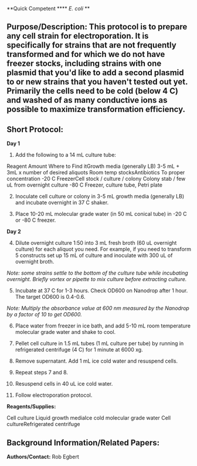                                                                      
                                                                     
                                                                     
                                             
**Quick Competent **** *E. coli* **

## Purpose/Description: This protocol is to prepare any cell strain for electroporation. It is specifically for strains that are not frequently transformed and for which we do not have freezer stocks, including strains with one plasmid that you'd like to add a second plasmid to or new strains that you haven't tested out yet. Primarily the cells need to be cold (below 4 C) and washed of as many conductive ions as possible to maximize transformation efficiency.

## **Short Protocol**:

**Day 1**

1. Add the following to a 14 mL culture tube:

Reagent
Amount
Where to Find itGrowth media
(generally LB)
3-5 mL + 3mL x number of desired aliquots
Room temp stocksAntibiotics
To proper concentration
-20 C FreezerCell stock / culture / colony
Colony stab / few uL from overnight culture
-80 C Freezer, culture tube, Petri plate

2. Inoculate cell culture or colony in 3-5 mL growth media (generally LB) and incubate overnight in 37 C shaker.

3. Place 10-20 mL molecular grade water (in 50 mL conical tube) in -20 C or -80 C freezer.

**Day 2**

4. Dilute overnight culture 1:50 into 3 mL fresh broth (60 uL overnight culture) for each aliquot you need. For example, if you need to transform 5 constructs set up 15 mL of culture and inoculate with 300 uL of overnight broth.

*Note: some strains settle to the bottom of the culture tube while incubating overnight. Briefly vortex or pipette to mix culture before extracting culture.*

5. Incubate at 37 C for 1-3 hours. Check OD600 on Nanodrop after 1 hour. The target OD600 is 0.4-0.6.

*Note: Multiply the absorbance value at 600 nm measured by the Nanodrop by a factor of 10 to get OD600.*

6. Place water from freezer in ice bath, and add 5-10 mL room temperature molecular grade water and shake to cool.

7. Pellet cell culture in 1.5 mL tubes (1 mL culture per tube) by running in refrigerated centrifuge (4 C) for 1 minute at 6000 xg.

8. Remove supernatant. Add 1 mL ice cold water and resuspend cells.

9. Repeat steps 7 and 8.

10. Resuspend cells in 40 uL ice cold water.

11. Follow electroporation protocol.

**Reagents/Supplies:**

Cell culture
Liquid growth mediaIce cold molecular grade water
Cell cultureRefrigerated centrifuge


## **Background Information/Related Papers:**

**Authors/Contact:** Rob Egbert

